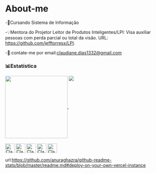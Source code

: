 # About-me
-📝Cursando Sistema de Informação

-💡Mentora do Projetor Leitor de Produtos Inteligentes/LPI: Visa auxiliar pessoas com perda parcial ou total da visão. URL: https://github.com/jefftorresx/LPI.

-📩:contate-me por email:claudiane.dias1332@gmail.com

### 📊Estatística

<div>
  <a href="https:github.com/Claudiane4">
  <img  height=200 align="center" src="https://github-readme-stats.vercel.app/api?username=Claudiane4&show_icons=true&theme=dracula&locale=pt-br"/>
  </a>
  <a href="https:github.com/Claudiane4">
  <img align="top" src="https://github-readme-stats.vercel.app/api/top-langs/?username=Claudiane4&theme=tokyonight&layout=compact&custom_title=Tecnologias&langs_count=9"/>
  </a>
</div>

<div style="display": inline_block><br>
<img align="center" alt="Claudiane-Linkedin" height="30" with="40" src="https://cdn.jsdelivr.net/gh/devicons/devicon@latest/icons/linkedin/linkedin-original.svg"/>  
<img align="center" alt="Claudiane-CSS" height="30" with="40" src="https://cdn.jsdelivr.net/gh/devicons/devicon@latest/icons/css3/css3-original.svg"/>
<img align="center" alt="Claudiane-HTML" height="30" with="40" src="https://cdn.jsdelivr.net/gh/devicons/devicon@latest/icons/html5/html5-original.svg"/>
<img align="center" alt="Claudiane-GIT" height="30" with="40" src="https://cdn.jsdelivr.net/gh/devicons/devicon@latest/icons/git/git-original.svg"/>
<img align="center" alt="Claudiane-GITHUB" height="30" with="40" src="https://cdn.jsdelivr.net/gh/devicons/devicon@latest/icons/github/github-original-wordmark.svg"/>
</div>
          
url:https://github.com/anuraghazra/github-readme-stats/blob/master/readme.md#deploy-on-your-own-vercel-instance
